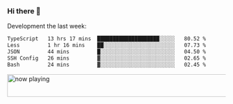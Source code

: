 ### Hi there 👋

Development the last week:
<!--START_SECTION:waka-->

```txt
TypeScript   13 hrs 17 mins  ████████████████████░░░░░   80.52 %
Less         1 hr 16 mins    ██░░░░░░░░░░░░░░░░░░░░░░░   07.73 %
JSON         44 mins         █░░░░░░░░░░░░░░░░░░░░░░░░   04.50 %
SSH Config   26 mins         ▓░░░░░░░░░░░░░░░░░░░░░░░░   02.65 %
Bash         24 mins         ▓░░░░░░░░░░░░░░░░░░░░░░░░   02.45 %
```

<!--END_SECTION:waka-->

<!--
**JASONPANGGO/jasonpanggo** is a ✨ _special_ ✨ repository because its `README.md` (this file) appears on your GitHub profile.

Here are some ideas to get you started:

- 🔭 I’m currently working on ...
- 🌱 I’m currently learning ...
- 👯 I’m looking to collaborate on ...
- 🤔 I’m looking for help with ...
- 💬 Ask me about ...
- 📫 How to reach me: ...
- 😄 Pronouns: ...
- ⚡ Fun fact: ...
-->

<a href="https://volt.fm/user/q8yd9e79csfr57rt" target="_blank"><img src="https://spotify-badge-egoist.vercel.app/api/now-playing" width="540" height="52" alt="now playing"></a>
